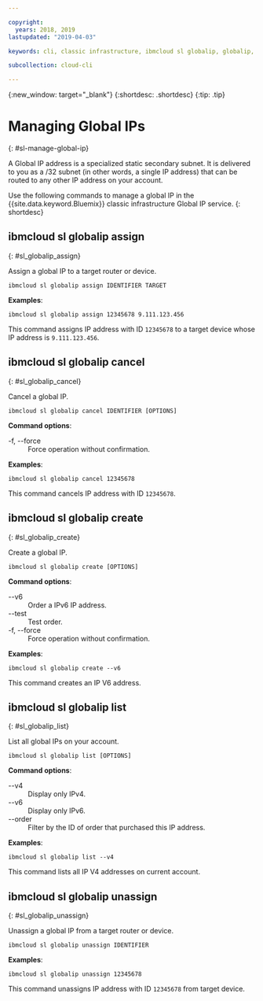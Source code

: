 ```yaml
---

copyright:
  years: 2018, 2019
lastupdated: "2019-04-03"

keywords: cli, classic infrastructure, ibmcloud sl globalip, globalip, global ip addresses, assign global ip

subcollection: cloud-cli

---
```


{:new_window: target="_blank"}
{:shortdesc: .shortdesc}
{:tip: .tip}

# Managing Global IPs
{: #sl-manage-global-ip}

A Global IP address is a specialized static secondary subnet. It is delivered to you as a /32 subnet (in other words, a single IP address) that can be routed to any other IP address on your account.

Use the following commands to manage a global IP in the {{site.data.keyword.Bluemix}} classic infrastructure Global IP service.
{: shortdesc}

## ibmcloud sl globalip assign
{: #sl_globalip_assign}

Assign a global IP to a target router or device.
```
ibmcloud sl globalip assign IDENTIFIER TARGET
```

**Examples**:
```
ibmcloud sl globalip assign 12345678 9.111.123.456
```

This command assigns IP address with ID `12345678` to a target device whose IP address is `9.111.123.456`.

## ibmcloud sl globalip cancel
{: #sl_globalip_cancel}

Cancel a global IP.
```
ibmcloud sl globalip cancel IDENTIFIER [OPTIONS]
```

<strong>Command options</strong>:
<dl>
<dt>-f, --force</dt>
<dd>Force operation without confirmation.</dd>
</dl>

**Examples**:
```
ibmcloud sl globalip cancel 12345678
```

This command cancels IP address with ID `12345678`.

 ## ibmcloud sl globalip create
{: #sl_globalip_create}

Create a global IP.
```
ibmcloud sl globalip create [OPTIONS]
```

<strong>Command options</strong>:
<dl>
<dt>--v6</dt>
<dd>Order a IPv6 IP address.</dd>
<dt>--test</dt>
<dd>Test order.</dd>
<dt>-f, --force</dt>
<dd>Force operation without confirmation.</dd>
</dl>

**Examples**:
```
ibmcloud sl globalip create --v6
```

This command creates an IP V6 address.

## ibmcloud sl globalip list
{: #sl_globalip_list}

List all global IPs on your account.
```
ibmcloud sl globalip list [OPTIONS]
```

<strong>Command options</strong>:
<dl>
<dt>--v4</dt>
<dd>Display only IPv4.</dd>
<dt>--v6</dt>
<dd>Display only IPv6.</dd>
<dt>--order</dt>
<dd>Filter by the ID of order that purchased this IP address.</dd>
</dl>

**Examples**:
```
ibmcloud sl globalip list --v4
```

This command lists all IP V4 addresses on current account.

## ibmcloud sl globalip unassign
{: #sl_globalip_unassign}

Unassign a global IP from a target router or device.
```
ibmcloud sl globalip unassign IDENTIFIER
```


**Examples**:
```
ibmcloud sl globalip unassign 12345678
```

This command unassigns IP address with ID `12345678` from target device.
